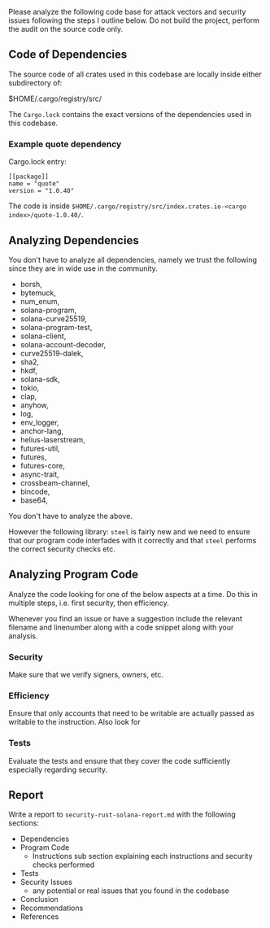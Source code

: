 Please analyze the following code base for attack vectors and security issues following the
steps I outline below. Do not build the project, perform the audit on the source code only.

## Code of Dependencies

The source code of all crates used in this codebase are locally inside either subdirectory of:

$HOME/.cargo/registry/src/

The `Cargo.lock` contains the exact versions of the dependencies used in this codebase.

### Example quote dependency

Cargo.lock entry:

```
[[package]]
name = "quote"
version = "1.0.40"
```

The code is inside `$HOME/.cargo/registry/src/index.crates.io-<cargo index>/quote-1.0.40/`.

## Analyzing Dependencies

You don't have to analyze all dependencies, namely we trust the following since they are in
wide use in the community.

- borsh,
- bytemuck,
- num_enum,
- solana-program,
- solana-curve25519,
- solana-program-test,
- solana-client,
- solana-account-decoder,
- curve25519-dalek,
- sha2,
- hkdf,
- solana-sdk,
- tokio,
- clap,
- anyhow,
- log,
- env_logger,
- anchor-lang,
- helius-laserstream,
- futures-util,
- futures,
- futures-core,
- async-trait,
- crossbeam-channel,
- bincode,
- base64,

You don't have to analyze the above.

However the following library: `steel` is fairly new and we need to ensure that our program
code interfades with it correctly and that `steel` performs the correct security checks etc.

## Analyzing Program Code

Analyze the code looking for one of the below aspects at a time. Do this in multiple steps,
i.e. first security, then efficiency.

Whenever you find an issue or have a suggestion include the relevant filename and linenumber
along with a code snippet along with your analysis.

### Security

Make sure that we verify signers, owners, etc.

### Efficiency

Ensure that only accounts that need to be writable are actually passed as writable to the
instruction.
Also look for

### Tests

Evaluate the tests and ensure that they cover the code sufficiently especially regarding
security.

## Report

Write a report to `security-rust-solana-report.md` with the following sections:

- Dependencies
- Program Code
  - Instructions sub section explaining each instructions and security checks performed
- Tests
- Security Issues
  - any potential or real issues that you found in the codebase
- Conclusion
- Recommendations
- References


